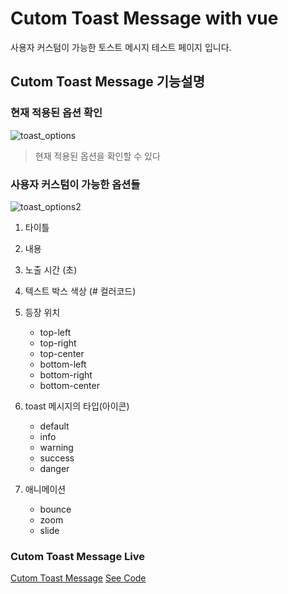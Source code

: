 # Cutom Toast Message with vue

사용자 커스텀이 가능한 토스트 메시지 테스트 페이지 입니다.


## Cutom Toast Message 기능설명

### 현재 적용된 옵션 확인

![toast_options](https://user-images.githubusercontent.com/45249021/148682355-f3aba690-f228-4b60-b648-5d10074c7909.PNG)
> 현재 적용된 옵션을 확인할 수 있다


### 사용자 커스텀이 가능한 옵션들

![toast_options2](https://user-images.githubusercontent.com/45249021/148682715-7bfa1143-1e4e-41ac-8bd9-ce4dc564324a.PNG)


1. 타이틀
2. 내용
3. 노출 시간 (초)
4. 텍스트 박스 색상 (# 컬러코드)
5. 등장 위치 
    - top-left
    - top-right
    - top-center
    - bottom-left
    - bottom-right
    - bottom-center
6. toast 메시지의 타입(아이콘)
    - default
    - info
    - warning
    - success
    - danger

7. 애니메이션
    - bounce
    - zoom
    - slide


### Cutom Toast Message Live
[Cutom Toast Message](https://mirro97.github.io/CutomToastMessage/, "직접 해보기!")
[See Code](https://github.com/mirro97/internship/tree/main/vue/vue-toast, "코드로 보기!")
